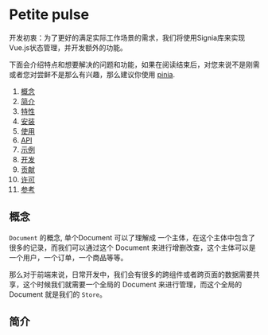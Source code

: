 # Petite pulse

开发初衷：为了更好的满足实际工作场景的需求，我们将使用Signia库来实现Vue.js状态管理，并开发额外的功能。

下面会介绍特点和想要解决的问题和功能，如果在阅读结束后，对您来说不是刚需或者您对尝鲜不是那么有兴趣，那么建议你使用
[pinia](https://github.com/vuejs/pinia).

1. [概念](#概念)
1. [简介](#简介)
2. [特性](#特性)
3. [安装](#安装)
4. [使用](#使用)
5. [API](#API)
6. [示例](#示例)
7. [开发](#开发)
8. [贡献](#贡献)
9. [许可](#许可)
10. [参考](#参考)

## 概念

`Document` 的概念, 单个Document 可以了理解成 一个主体，在这个主体中包含了很多的记录，而我们可以通过这个
Document 来进行增删改查，这个主体可以是一个用户，一个订单，一个商品等等。

那么对于前端来说，日常开发中，我们会有很多的跨组件或者跨页面的数据需要共享，这个时候我们就需要一个全局的
Document 来进行管理，而这个全局的 Document 就是我们的 `Store`。

## 简介
